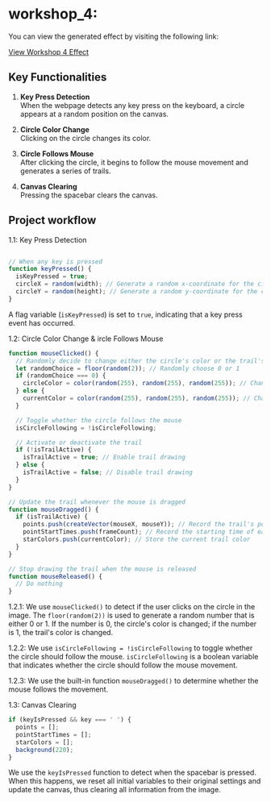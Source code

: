 # workshop_4:

You can view the generated effect by visiting the following link:

[View Workshop 4 Effect]( https://tianhui1112.github.io/workshop-4/)


## Key Functionalities

1. **Key Press Detection**  
   When the webpage detects any key press on the keyboard, a circle appears at a random position on the canvas.

2. **Circle Color Change**  
   Clicking on the circle changes its color.

3. **Circle Follows Mouse**  
   After clicking the circle, it begins to follow the mouse movement and generates a series of trails.

4. **Canvas Clearing**  
   Pressing the spacebar clears the canvas.



## Project workflow


1.1: Key Press Detection

```javascript

// When any key is pressed
function keyPressed() {
  isKeyPressed = true;
  circleX = random(width); // Generate a random x-coordinate for the circle
  circleY = random(height); // Generate a random y-coordinate for the circle
}
```

A flag variable (`isKeyPressed`) is set to `true`, indicating that a key press event has occurred.



1.2: Circle Color Change & ircle Follows Mouse

```javascript
function mouseClicked() {
  // Randomly decide to change either the circle's color or the trail's color
  let randomChoice = floor(random(2)); // Randomly choose 0 or 1
  if (randomChoice === 0) {
    circleColor = color(random(255), random(255), random(255)); // Change the circle's color randomly
  } else {
    currentColor = color(random(255), random(255), random(255)); // Change the trail's color randomly
  }

  // Toggle whether the circle follows the mouse
  isCircleFollowing = !isCircleFollowing;

  // Activate or deactivate the trail
  if (!isTrailActive) {
    isTrailActive = true; // Enable trail drawing
  } else {
    isTrailActive = false; // Disable trail drawing
  }
}

// Update the trail whenever the mouse is dragged
function mouseDragged() {
  if (isTrailActive) {
    points.push(createVector(mouseX, mouseY)); // Record the trail's points as the mouse moves
    pointStartTimes.push(frameCount); // Record the starting time of each point
    starColors.push(currentColor); // Store the current trail color
  }
}

// Stop drawing the trail when the mouse is released
function mouseReleased() {
  // Do nothing
}

```
1.2.1: We use `mouseClicked()` to detect if the user clicks on the circle in the image. The `floor(random(2))` is used to generate a random number that is either 0 or 1. If the number is 0, the circle's color is changed; if the number is 1, the trail's color is changed.

1.2.2: We use `isCircleFollowing = !isCircleFollowing` to toggle whether the circle should follow the mouse. `isCircleFollowing` is a boolean variable that indicates whether the circle should follow the mouse movement.

1.2.3: We use the built-in function `mouseDragged()` to determine whether the mouse follows the movement. 



1.3: Canvas Clearing
```javascript
if (keyIsPressed && key === ' ') {
  points = [];
  pointStartTimes = [];
  starColors = [];
  background(220);
}
```

We use the `keyIsPressed` function to detect when the spacebar is pressed. When this happens, we reset all initial variables to their original settings and update the canvas, thus clearing all information from the image.
